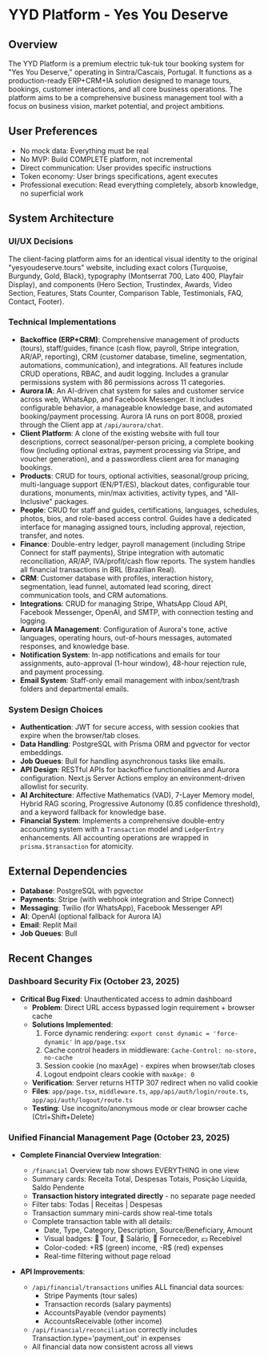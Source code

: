 # YYD Platform - Yes You Deserve

## Overview
The YYD Platform is a premium electric tuk-tuk tour booking system for "Yes You Deserve," operating in Sintra/Cascais, Portugal. It functions as a production-ready ERP+CRM+IA solution designed to manage tours, bookings, customer interactions, and all core business operations. The platform aims to be a comprehensive business management tool with a focus on business vision, market potential, and project ambitions.

## User Preferences
- No mock data: Everything must be real
- No MVP: Build COMPLETE platform, not incremental
- Direct communication: User provides specific instructions
- Token economy: User brings specifications, agent executes
- Professional execution: Read everything completely, absorb knowledge, no superficial work

## System Architecture

### UI/UX Decisions
The client-facing platform aims for an identical visual identity to the original "yesyoudeserve.tours" website, including exact colors (Turquoise, Burgundy, Gold, Black), typography (Montserrat 700, Lato 400, Playfair Display), and components (Hero Section, Trustindex, Awards, Video Section, Features, Stats Counter, Comparison Table, Testimonials, FAQ, Contact, Footer).

### Technical Implementations
- **Backoffice (ERP+CRM)**: Comprehensive management of products (tours), staff/guides, finance (cash flow, payroll, Stripe integration, AR/AP, reporting), CRM (customer database, timeline, segmentation, automations, communication), and integrations. All features include CRUD operations, RBAC, and audit logging. Includes a granular permissions system with 86 permissions across 11 categories.
- **Aurora IA**: An AI-driven chat system for sales and customer service across web, WhatsApp, and Facebook Messenger. It includes configurable behavior, a manageable knowledge base, and automated booking/payment processing. Aurora IA runs on port 8008, proxied through the Client app at `/api/aurora/chat`.
- **Client Platform**: A clone of the existing website with full tour descriptions, correct seasonal/per-person pricing, a complete booking flow (including optional extras, payment processing via Stripe, and voucher generation), and a passwordless client area for managing bookings.
- **Products**: CRUD for tours, optional activities, seasonal/group pricing, multi-language support (EN/PT/ES), blackout dates, configurable tour durations, monuments, min/max activities, activity types, and "All-Inclusive" packages.
- **People**: CRUD for staff and guides, certifications, languages, schedules, photos, bios, and role-based access control. Guides have a dedicated interface for managing assigned tours, including approval, rejection, transfer, and notes.
- **Finance**: Double-entry ledger, payroll management (including Stripe Connect for staff payments), Stripe integration with automatic reconciliation, AR/AP, IVA/profit/cash flow reports. The system handles all financial transactions in BRL (Brazilian Real).
- **CRM**: Customer database with profiles, interaction history, segmentation, lead funnel, automated lead scoring, direct communication tools, and CRM automations.
- **Integrations**: CRUD for managing Stripe, WhatsApp Cloud API, Facebook Messenger, OpenAI, and SMTP, with connection testing and logging.
- **Aurora IA Management**: Configuration of Aurora's tone, active languages, operating hours, out-of-hours messages, automated responses, and knowledge base.
- **Notification System**: In-app notifications and emails for tour assignments, auto-approval (1-hour window), 48-hour rejection rule, and payment processing.
- **Email System**: Staff-only email management with inbox/sent/trash folders and departmental emails.

### System Design Choices
- **Authentication**: JWT for secure access, with session cookies that expire when the browser/tab closes.
- **Data Handling**: PostgreSQL with Prisma ORM and pgvector for vector embeddings.
- **Job Queues**: Bull for handling asynchronous tasks like emails.
- **API Design**: RESTful APIs for backoffice functionalities and Aurora configuration. Next.js Server Actions employ an environment-driven allowlist for security.
- **AI Architecture**: Affective Mathematics (VAD), 7-Layer Memory model, Hybrid RAG scoring, Progressive Autonomy (0.85 confidence threshold), and a keyword fallback for knowledge base.
- **Financial System**: Implements a comprehensive double-entry accounting system with a `Transaction` model and `LedgerEntry` enhancements. All accounting operations are wrapped in `prisma.$transaction` for atomicity.

## External Dependencies
- **Database**: PostgreSQL with pgvector
- **Payments**: Stripe (with webhook integration and Stripe Connect)
- **Messaging**: Twilio (for WhatsApp), Facebook Messenger API
- **AI**: OpenAI (optional fallback for Aurora IA)
- **Email**: Replit Mail
- **Job Queues**: Bull

## Recent Changes

### Dashboard Security Fix (October 23, 2025)
- **Critical Bug Fixed**: Unauthenticated access to admin dashboard
  - **Problem**: Direct URL access bypassed login requirement + browser cache
  - **Solutions Implemented**:
    1. Force dynamic rendering: `export const dynamic = 'force-dynamic'` in `app/page.tsx`
    2. Cache control headers in middleware: `Cache-Control: no-store, no-cache`
    3. Session cookie (no maxAge) - expires when browser/tab closes
    4. Logout endpoint clears cookie with `maxAge: 0`
  - **Verification**: Server returns HTTP 307 redirect when no valid cookie
  - **Files**: `app/page.tsx`, `middleware.ts`, `app/api/auth/login/route.ts`, `app/api/auth/logout/route.ts`
  - **Testing**: Use incognito/anonymous mode or clear browser cache (Ctrl+Shift+Delete)

### Unified Financial Management Page (October 23, 2025)
- **Complete Financial Overview Integration**:
  - `/financial` Overview tab now shows EVERYTHING in one view
  - Summary cards: Receita Total, Despesas Totais, Posição Líquida, Saldo Pendente
  - **Transaction history integrated directly** - no separate page needed
  - Filter tabs: Todas | Receitas | Despesas
  - Transaction summary mini-cards show real-time totals
  - Complete transaction table with all details:
    * Date, Type, Category, Description, Source/Beneficiary, Amount
    * Visual badges: 🎫 Tour, 👤 Salário, 🏢 Fornecedor, 💵 Recebível
    * Color-coded: +R$ (green) income, -R$ (red) expenses
    * Real-time filtering without page reload
  
- **API Improvements**:
  - `/api/financial/transactions` unifies ALL financial data sources:
    * Stripe Payments (tour sales)
    * Transaction records (salary payments)
    * AccountsPayable (vendor payments)
    * AccountsReceivable (other income)
  - `/api/financial/reconciliation` correctly includes Transaction.type='payment_out' in expenses
  - All financial data now consistent across all views